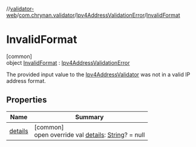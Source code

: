 //[validator-web](../../../../index.md)/[com.chrynan.validator](../../index.md)/[Ipv4AddressValidationError](../index.md)/[InvalidFormat](index.md)

# InvalidFormat

[common]\
object [InvalidFormat](index.md) : [Ipv4AddressValidationError](../index.md)

The provided input value to the [Ipv4AddressValidator](../../-ipv4-address-validator/index.md) was not in a valid IP address format.

## Properties

| Name | Summary |
|---|---|
| [details](../details.md) | [common]<br>open override val [details](../details.md): [String](https://kotlinlang.org/api/latest/jvm/stdlib/kotlin/-string/index.html)? = null |

